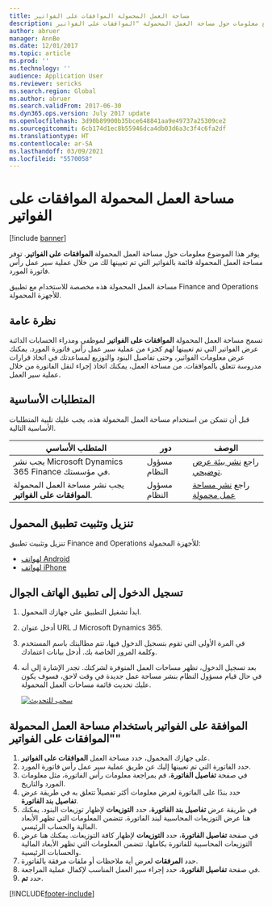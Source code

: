 ```yaml
---
title: مساحة العمل المحمولة الموافقات على الفواتير‬
description: يوفر هذا الموضوع معلومات حول مساحة العمل المحمولة "الموافقات على الفواتير‬‬".
author: abruer
manager: AnnBe
ms.date: 12/01/2017
ms.topic: article
ms.prod: ''
ms.technology: ''
audience: Application User
ms.reviewer: sericks
ms.search.region: Global
ms.author: abruer
ms.search.validFrom: 2017-06-30
ms.dyn365.ops.version: July 2017 update
ms.openlocfilehash: 3d90b89900b35bce648841aa9e49737a25309ce2
ms.sourcegitcommit: 6cb174d1ec8b55946dca4db03d6a3c3f4c6fa2df
ms.translationtype: HT
ms.contentlocale: ar-SA
ms.lasthandoff: 03/09/2021
ms.locfileid: "5570058"
---
```

# <a name="invoice-approvals-mobile-workspace"></a>مساحة العمل المحمولة الموافقات على الفواتير‬

[!include [banner](../includes/banner.md)]

يوفر هذا الموضوع معلومات حول مساحة العمل المحمولة **الموافقات على الفواتير**. توفر مساحة العمل المحمولة قائمة بالفواتير التي تم تعيينها لك من خلال عملية سير عمل رأس فاتورة المورد. 

مساحة العمل المحمولة هذه مخصصة للاستخدام مع تطبيق Finance and Operations للأجهزة المحمولة.

## <a name="overview"></a>نظرة عامة

تسمح مساحة العمل المحمولة **الموافقات على الفواتير** لموظفي ومدراء الحسابات الدائنة عرض الفواتير التي تم تعيينها لهم كجزء من عملية سير عمل رأس فاتورة المورد. يمكنك عرض معلومات الفواتير، وحتى تفاصيل البنود والتوزيع لمساعدتك في اتخاذ قرارات مدروسة تتعلق بالموافقات. من مساحة العمل، يمكنك اتخاذ إجراء لنقل الفاتورة من خلال عملية سير العمل. 

## <a name="prerequisites"></a>المتطلبات الأساسية

قبل أن تتمكن من استخدام مساحة العمل المحمولة هذه، يجب عليك تلبية المتطلبات الأساسية التالية.

<table>
<thead>
<tr class="header">
<th>المتطلب الأساسي</th>
<th>دور</th>
<th>‏‏الوصف</th>
</tr>
</thead>
<tbody>
<tr class="odd">
<td>يجب نشر Microsoft Dynamics 365 Finance في مؤسستك.</td>
<td>مسؤول النظام</td>
<td>راجع <a href="../deployment/deploy-demo-environment.md">نشر بيئة عرض توضيحي</a>.
</td>
</tr>
<tr class="even">
<td>يجب نشر مساحة العمل المحمولة <strong>الموافقات على الفواتير</strong>.</td>
<td>مسؤول النظام</td>
<td>راجع <a href="publish-mobile-workspace.md">نشر مساحة عمل محمولة</a></td>
</tr>
</tbody>
</table>

## <a name="download-and-install-the-mobile-app"></a>تنزيل وتثبيت تطبيق المحمول

تنزيل وتثبيت تطبيق Finance and Operations للأجهزة المحمولة:

-   [لهواتف Android](https://go.microsoft.com/fwlink/?linkid=850662)
-   [لهواتف iPhone](https://go.microsoft.com/fwlink/?linkid=850663)

## <a name="sign-in-to-the-mobile-app"></a>تسجيل الدخول إلى تطبيق الهاتف الجوال

1.  ابدأ تشغيل التطبيق على جهازك المحمول.
2.  أدخل عنوان URL لـ Microsoft Dynamics 365.
3.  في المرة الأولى التي تقوم بتسجيل الدخول فيها، تتم مطالبتك باسم المستخدم وكلمة المرور الخاصة بك. أدخل بيانات اعتمادك.
4.  بعد تسجيل الدخول، تظهر مساحات العمل المتوفرة لشركتك. تجدر الإشارة إلى أنه في حال قيام مسؤول النظام بنشر مساحة عمل جديدة في وقت لاحق، فسوف يكون عليك تحديث قائمة مساحات العمل المحمولة.

    [![سحب للتحديث](./media/pull-to-refresh-list-of-workspaces-183x300.png)](./media/pull-to-refresh-list-of-workspaces.png)

## <a name="approve-invoices-by-using-the-invoice-approvals-mobile-workspace"></a>الموافقة على الفواتير باستخدام مساحة العمل المحمولة "الموافقات على الفواتير"
1.  على جهازك المحمول، حدد مساحة العمل **الموافقات على الفواتير‬**.
2.  حدد الفاتورة التي تم تعيينها إليك عن طريق عملية سير عمل رأس فاتورة المورد.
3.  في صفحة **تفاصيل الفاتورة**، قم بمراجعة معلومات رأس الفاتورة، مثل معلومات المورد والتاريخ.
4.  حدد بندًا على الفاتورة لعرض معلومات أكثر تفصيلاً تتعلق به في طريقة عرض **تفاصيل بند الفاتورة**.
5.  في طريقة عرض **تفاصيل بند الفاتورة**، حدد **التوزيعات** لإظهار توزيعات البنود. يمكنك هنا عرض التوزيعات المحاسبية لبند الفاتورة. تتضمن المعلومات التي تظهر الأبعاد المالية والحساب الرئيسي.
6.  في صفحة **تفاصيل الفاتورة**، حدد **التوزيعات** لإظهار كافة التوزيعات. يمكنك هنا عرض التوزيعات المحاسبية للفاتورة بكاملها. تتضمن المعلومات التي تظهر الأبعاد المالية والحسابات الرئيسية. 
7.  حدد **المرفقات** لعرض أية ملاحظات أو ملفات مرفقة بالفاتورة.
8.  في صفحة **تفاصيل الفاتورة**، حدد إجراء سير العمل المناسب لإكمال عملية المراجعة.
9.  حدد **تم**.


[!INCLUDE[footer-include](../../../includes/footer-banner.md)]